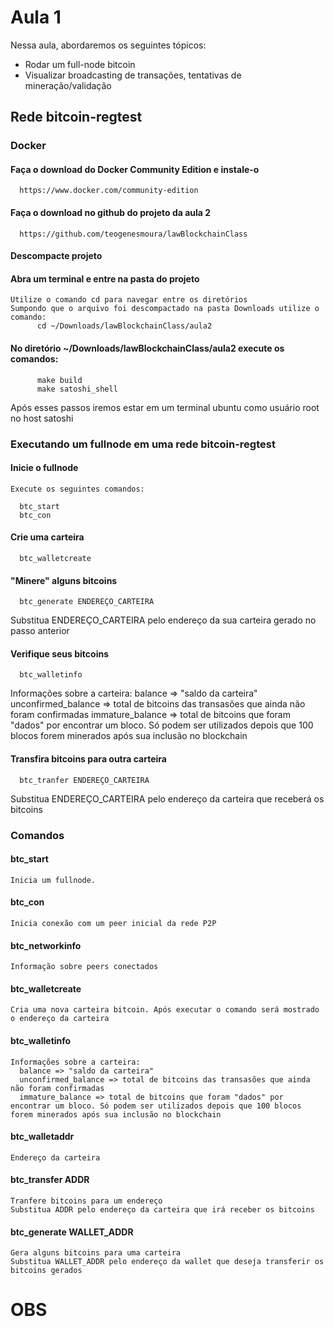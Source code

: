 # Aula 1

Nessa aula, abordaremos os seguintes tópicos:
- Rodar um full-node bitcoin
- Visualizar broadcasting de transações, tentativas de mineração/validação


## Rede bitcoin-regtest

### Docker

#### Faça o download do Docker Community Edition e instale-o
      https://www.docker.com/community-edition

#### Faça o download no github do projeto da aula 2
      https://github.com/teogenesmoura/lawBlockchainClass

#### Descompacte projeto

#### Abra um terminal e entre na pasta do projeto
    Utilize o comando cd para navegar entre os diretórios
    Sumpondo que o arquivo foi descompactado na pasta Downloads utilize o comando: 
          cd ~/Downloads/lawBlockchainClass/aula2

#### No diretório ~/Downloads/lawBlockchainClass/aula2 execute os comandos:
          make build
          make satoshi_shell
  
  Após esses passos iremos estar em um terminal ubuntu como usuário root no host satoshi

### Executando um fullnode em uma rede bitcoin-regtest


#### Inicie o fullnode

    Execute os seguintes comandos:
  
      btc_start
      btc_con

#### Crie uma carteira

      btc_walletcreate

#### "Minere" alguns bitcoins
  
      btc_generate ENDEREÇO_CARTEIRA
  
Substitua ENDEREÇO_CARTEIRA pelo endereço da sua carteira gerado no passo anterior

#### Verifique seus bitcoins

      btc_walletinfo
      
Informações sobre a carteira:
  balance => "saldo da carteira"
  unconfirmed_balance => total de bitcoins das transasões que ainda não foram confirmadas
  immature_balance => total de bitcoins que foram "dados" por encontrar um bloco. Só podem ser utilizados depois que 100 blocos forem minerados após sua inclusão no blockchain

#### Transfira bitcoins para outra carteira

      btc_tranfer ENDEREÇO_CARTEIRA

Substitua ENDEREÇO_CARTEIRA pelo endereço da carteira que receberá os bitcoins



### Comandos

#### btc_start
    Inicia um fullnode.

#### btc_con 
    Inicia conexão com um peer inicial da rede P2P

#### btc_networkinfo
    Informação sobre peers conectados

#### btc_walletcreate
    Cria uma nova carteira bitcoin. Após executar o comando será mostrado o endereço da carteira

#### btc_walletinfo
    Informações sobre a carteira:
      balance => "saldo da carteira"
      unconfirmed_balance => total de bitcoins das transasões que ainda não foram confirmadas
      immature_balance => total de bitcoins que foram "dados" por encontrar um bloco. Só podem ser utilizados depois que 100 blocos forem minerados após sua inclusão no blockchain

#### btc_walletaddr
    Endereço da carteira

#### btc_transfer ADDR
    Tranfere bitcoins para um endereço
    Substitua ADDR pelo endereço da carteira que irá receber os bitcoins

#### btc_generate WALLET_ADDR
    Gera alguns bitcoins para uma carteira
    Substitua WALLET_ADDR pelo endereço da wallet que deseja transferir os bitcoins gerados      

# OBS



    

